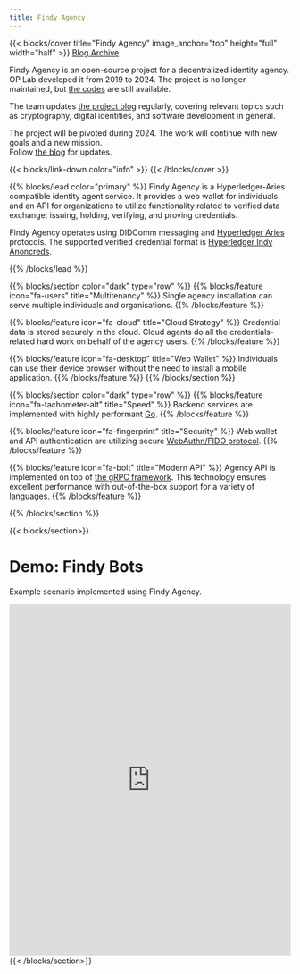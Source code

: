 ```yaml
---
title: Findy Agency
---
```


{{< blocks/cover title="Findy Agency" image_anchor="top" height="full" width="half" >}}
<a class="btn btn-lg btn-primary me-3 mb-4" href="/blog/">
  Blog <i class="fas fa-arrow-alt-circle-right ms-2"></i>
</a>
<a class="btn btn-lg btn-secondary me-3 mb-4" href="https://github.com/findy-network">
  Archive <i class="fab fa-github ms-2 "></i>
</a>
<p class="lead mt-5">Findy Agency is an open-source project for a decentralized identity agency.<br/>
OP Lab developed it from 2019 to 2024. The project is no longer maintained,
but <a href="https://github.com/findy-network">the codes</a> are still available.

The team updates <a href="/blog">the project blog</a> regularly, covering relevant topics such as cryptography,
digital identities, and software development in general.

The project will be pivoted during 2024. The work will continue with new goals and a new mission.<br/>
Follow <a href="/blog">the blog</a> for updates.
</p>
{{< blocks/link-down color="info" >}}
{{< /blocks/cover >}}

{{% blocks/lead color="primary" %}}
Findy Agency is a Hyperledger-Aries compatible identity agent service. It provides a web wallet for
individuals and an API for organizations to utilize functionality related to verified data exchange:
issuing, holding, verifying, and proving credentials.

Findy Agency operates using DIDComm messaging and [Hyperledger Aries](https://www.hyperledger.org/use/aries) protocols.
The supported verified credential format is [Hyperledger Indy Anoncreds](https://github.com/hyperledger/indy-sdk).

{{% /blocks/lead %}}

{{% blocks/section color="dark" type="row" %}}
 {{% blocks/feature icon="fa-users" title="Multitenancy" %}}
Single agency installation can serve multiple individuals and organisations.
 {{% /blocks/feature %}}

 {{% blocks/feature icon="fa-cloud" title="Cloud Strategy" %}}
Credential data is stored securely in the cloud. Cloud agents do all the credentials-related hard work on behalf of the agency users.
 {{% /blocks/feature %}}

 {{% blocks/feature icon="fa-desktop" title="Web Wallet" %}}
Individuals can use their device browser without the need to install a mobile application.
 {{% /blocks/feature %}}
{{% /blocks/section %}}

{{% blocks/section color="dark" type="row" %}}
 {{% blocks/feature icon="fa-tachometer-alt" title="Speed" %}}
Backend services are implemented with highly performant [Go](https://golang.org/).
 {{% /blocks/feature %}}

 {{% blocks/feature icon="fa-fingerprint" title="Security" %}}
Web wallet and API authentication are utilizing secure [WebAuthn/FIDO protocol](https://webauthn.guide/).
 {{% /blocks/feature %}}

 {{% blocks/feature icon="fa-bolt" title="Modern API" %}}
Agency API is implemented on top of [the gRPC framework](https://grpc.io/). This technology ensures excellent performance with out-of-the-box support for a variety of languages.
 {{% /blocks/feature %}}

{{% /blocks/section %}}

{{< blocks/section>}}
 <div class="col">
  <h1 class="text-center">Demo: Findy Bots</h1>
  <p class="text-center">Example scenario implemented using Findy Agency.</p>
  <div class="text-center">
   <iframe style="max-width:100%" width="1120" height="630" src="https://www.youtube.com/embed/gVr8KwISMS4" title="YouTube video player" frameborder="0" allow="accelerometer; autoplay; clipboard-write; encrypted-media; gyroscope; picture-in-picture" allowfullscreen></iframe>
  </div>
 </div>
{{< /blocks/section>}}

